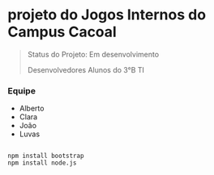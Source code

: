 # projeto do Jogos Internos do Campus Cacoal

> Status do Projeto: Em desenvolvimento
> 
> Desenvolvedores Alunos do 3°B TI

### Equipe
* Alberto
* Clara
* João
* Luvas

```

npm install bootstrap
npm install node.js

```
